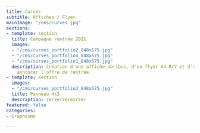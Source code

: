 ```yaml
---
title: Curves
subtitle: Affiches / Flyer
mainImage: "/cms/curves.jpg"
sections:
- template: section
  title: Campagne rentrée 2021
  images:
  - "/cms/curves_portfolio2_848x575.jpg"
  - "/cms/curves_portfolio4_848x575.jpg"
  - "/cms/curves_portfolio1_848x575.jpg"
  description: Création d'une affiche abribus, d'un flyer A4 R/V et d'un panneau pour
    annoncer l'offre de rentrée.
- template: section
  images:
  - "/cms/curves_portfolio3_848x575.jpg"
  title: Panneau 4x3
  description: zerzerzerezrzer
featured: false
categories:
- Graphisme

---
```

